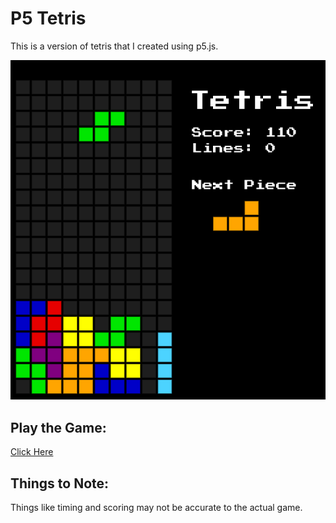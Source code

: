 # P5 Tetris
This is a version of tetris that I created using p5.js.

![Tetris in P5](gameExample.png)
## Play the Game:
[Click Here](https://evanmputnam.github.io/P5-Tetris/index.html)

## Things to Note:
Things like timing and scoring may not be accurate to the actual game.


